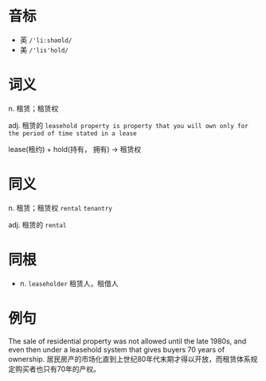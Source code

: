 # 音标

- 英 `/'liːshəʊld/`
- 美 `/'lis'hold/`

# 词义

n. 租赁；租赁权


adj. 租赁的
`leasehold property is property that you will own only for the period of time stated in a lease`



lease(租约) + hold(持有， 拥有) → 租赁权

# 同义

n. 租赁；租赁权
`rental` `tenantry`

adj. 租赁的
`rental`

# 同根

- n. `leaseholder` 租赁人，租借人

# 例句

The sale of residential property was not allowed until the late 1980s, and even then under a leasehold system that gives buyers 70 years of ownership.
居民房产的市场化直到上世纪80年代末期才得以开放，而租赁体系规定购买者也只有70年的产权。


